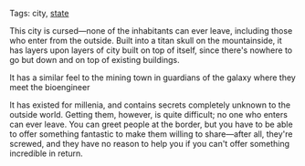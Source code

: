 Tags: city, [state](States)

This city is cursed—none of the inhabitants can ever leave, including those who enter from the outside. Built into a titan skull on the mountainside, it has layers upon layers of city built on top of itself, since there's nowhere to go but down and on top of existing buildings. 

It has a similar feel to the mining town in guardians of the galaxy where they meet the bioengineer

It has existed for millenia, and contains secrets completely unknown to the outside world. Getting them, however, is quite difficult; no one who enters can ever leave. You can greet people at the border, but you have to be able to offer something fantastic to make them willing to share—after all, they're screwed, and they have no reason to help you if you can't offer something incredible in return.